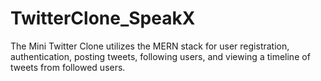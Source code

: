 # TwitterClone_SpeakX
The Mini Twitter Clone utilizes the MERN stack for user registration, authentication, posting tweets, following users, and viewing a timeline of tweets from followed users.
